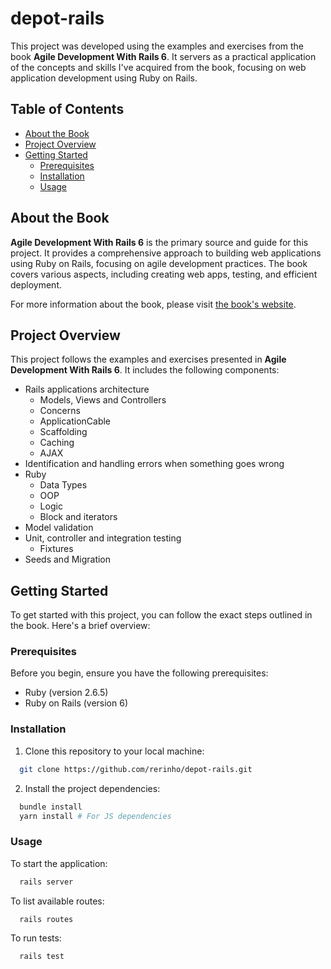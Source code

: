 # depot-rails

This project was developed using the examples and exercises from the book **Agile Development With Rails 6**. It servers as  a practical application of the concepts and skills I've acquired from the book, focusing on web application development using Ruby on Rails.

## Table of Contents
- [About the Book](#about-the-book)
- [Project Overview](#project-overview)
- [Getting Started](#getting-started)
  - [Prerequisites](#prerequisites)
  - [Installation](#installation)
  - [Usage](#usage)

## About the Book

**Agile Development With Rails 6** is the primary source and guide for this project. It provides a comprehensive approach to building web applications using Ruby on Rails, focusing on agile development practices. The book covers various aspects, including creating web apps, testing, and efficient deployment.

For more information about the book, please visit [the book's website](https://pragprog.com/titles/rails6agile-web-development-with-rails-6/).

## Project Overview

This project follows the examples and exercises presented in **Agile Development With Rails 6**. It includes the following components:

- Rails applications architecture
  - Models, Views and Controllers
  - Concerns
  - ApplicationCable
  - Scaffolding
  - Caching
  - AJAX
- Identification and handling errors when something goes wrong
- Ruby
  - Data Types
  - OOP
  - Logic
  - Block and iterators
- Model validation
- Unit, controller and integration testing
  - Fixtures
- Seeds and Migration


## Getting Started

To get started with this project, you can follow the exact steps outlined in the book. Here's a brief overview:

### Prerequisites

Before you begin, ensure you have the following prerequisites:

- Ruby (version 2.6.5)
- Ruby on Rails (version 6)

### Installation

1. Clone this repository to your local machine:
```bash
  git clone https://github.com/rerinho/depot-rails.git
```
2. Install the project dependencies:
```bash
  bundle install
  yarn install # For JS dependencies
```
### Usage

To start the application:
```bash
  rails server
```

To list available routes:
```bash
  rails routes
```

To run tests:
```bash
  rails test
```

